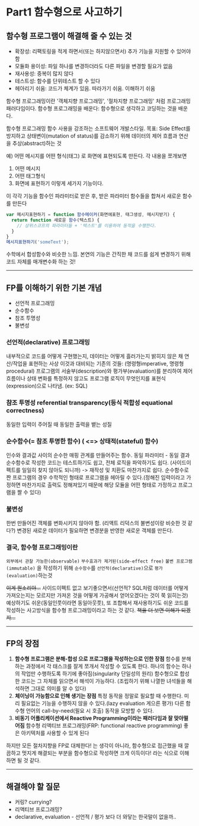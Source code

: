 # Part1 함수형으로 사고하기

## 함수형 프로그램이 해결해 줄 수 있는 것

- 확장성: 리팩토링을 적게 하면서(또는 하지않으면서) 추가 기능을 지원할 수 있어야 함
- 모듈화 용이성: 파일 하나를 변경하더라도 다른 파일을 변경할 필요가 없음
- 재사용성: 중복이 많지 않다
- 테스트성: 함수를 단위테스트 할 수 있다
- 헤아리기 쉬움: 코드가 체계가 있음. 따라가기 쉬움. 이해하기 쉬움

함수형 프로그래밍이란 '객체지향 프로그래밍', '절차지향 프로그래밍' 처럼 프로그래밍 패러다임이다.
함수형 프로그래밍을 배운다: 함수형으로 생각하고 코딩하는 것을 배운다.

함수형 프로그래밍
함수 사용을 강조하는 소프트웨어 개발스타일.
목표: Side Effect를 방지하고 상태변이(mutation of status)를 감소하기 위해 데이터의 제어 흐름과 연산을 추상(abstract)하는 것

예) 어떤 메시지를 어떤 형식(태그) 로 화면에 표현되도록 만든다.
각 내용을 쪼개보면

1. 어떤 메시지
2. 어떤 태그형식
3. 화면에 표현하기
이렇게 세가지 기능이다.

이 각각 기능을 함수인 파라미터로 받은 후, 받은 파라미터 함수들을 합쳐서 새로운 함수를 만든다

```javascript
var 메시지표현하기 = function 함수메이커(화면에표현, 태그생성, 메시지받기) {
  return function 새로운 함수(텍스트) {
    // 상위스코프의 파라미터들 + '텍스트'를 이용하여 동작을 수행한다.
  }
}
메시지표현하기('someText');
```

수학에서 합성함수와 비슷한 느낌.
본연의 기능은 간직한 채 코드를 쉽게 변경하기 위해 코드 자체를 매개변수화 하는 것!

---

## FP를 이해하기 위한 기본 개념

- 선언적 프로그래밍
- 순수함수
- 참조 투명성
- 불변성

### 선언적(declarative) 프로그래밍

내부적으로 코드를 어떻게 구현했는지, 데이터는 어떻게 흘러가는지 밝히지 않은 채 연산/작업을 표현하는 사상
  이것과 대비되는 기존의 것들: (명령형imperative, 명령형procedural)
프로그램의 서술부(description)와 평가부(evaluation)를 분리하여 제어 흐름이나 상태 변화를 특정하지 않고도 프로그램 로직이 무엇인지를 표현식(expression)으로 나타냄. (ex: SQL)

### 챰조 투명성 referential transparency(등식 적합성 equational correctness)

동일한 입력이 주어질 때 동일한 출력을 뱉는 성질

### 순수함수(= 참조 투명한 함수) ( <=> 상태적(stateful) 함수)

인수와 결과값 사이의 순수한 매핑 관계를 만들어주는 함수. 동일 파라미터 - 동일 결과
순수함수로 작성한 코드는 테스트하기도 쉽고, 전체 로직을 파악하기도 쉽다. (사이드이펙트를 일일히 찾지 않아도 되니까) -> 재작성 및 치환도 마찬가지로 쉽다.
순수함수로 짠 프로그램의 경우 수학적인 형태로 프로그램을 헤아릴 수 있다.(정해진 입력이라고 가정하면 마찬가지로 출력도 정해져있기 때문에 해당 모듈을 어떤 형태로 가정하고 프로그램을 짤 수 있다)

### 불변성

한번 만들어진 객체를 변화시키지 않아야 함. (리액트 리덕스의 불변성이랑 비슷한 것 같다?)
변경된 새로운 데이터가 필요하면 변경분을 반영한 새로운 객체를 만든다.

### 결국, 함수형 프로그래밍이란

`외부에서 관찰 가능한(observable)` `부수효과가 제거된(side-effect free)` `불변 프로그램(immutable)` 을 작성하기 위해 `순수함수`를 `선언적(declarative)`으로 `평가(evaluation)`하는것

~~이게 뭔소리야...~~
사이드이펙트 없고 보기좋으면서(선언적? SQL처럼 데이터를 어떻게 가져오는지는 모르지만 가져온 것을 어떻게 가공해서 얻어오겠다는 것이 쭉 읽히는것) 예상하기도 쉬운(동일인풋이라면 동일아웃풋), 또 조합해서 재사용하기도 쉬운 코드를 작성하는 사고방식을 함수형 프로그래밍이라고 하는 것 같다. ~~책을 더 보면 이해가 되겠지...~~

---

## FP의 장점

1. **함수형 프로그램은 분해-합성 으로 프로그램을 작성하는으로 인한 장점**
함수를 분해하는 과정에서 각 태스크를 잘게 쪼개서 작성할 수 있도록 한다. 하나의 함수는 하나의 작업만 수행하도록 하기에 좋아짐(singularity 단일성의 원리)
함수형으로 합성한 코드는 그 자체를 읽으면서 해석이 가능하다. (조립하기 위해 나열한 녀석들을 해석하면 그대로 의미를 알 수 있다)
2. **체이닝이 가능함으로 인해 생기는 장점**
특정 동작을 정말로 필요할 때 수행한다. 미리 필요없는 기능을 수행하지 않을 수 있다.(lazy evaluation 게으른 평가)
다른 함수형 언어의 call-by-need(필요 시 호출) 동작을 모방할 수 있다.
3. **비동기 어플리케이션에서 Reactive Programming이라는 패러다임과 잘 맞아떨어짐**
함수형 리액티브 프로그래밍(FRP: functional reactive programming) 좋은 아키텍처를 사용할 수 있게 된다

하지만 모든 절차지향을 FP로 대체한다! 는 생각이 아니라, 함수형으로 접근했을 때 깔끔하고 멋지게 해결되는 부분을 함수형으로 작성하면 크게 이득이다! 라는 식으로 이해하면 될 것 같다.

---

## 해결해야 할 질문

- 커링? currying?
- 리액티브 프로그래밍?
- declarative, evaluation -  선언적 / 평가 보다 더 와닿는 한국말이 없을까..
